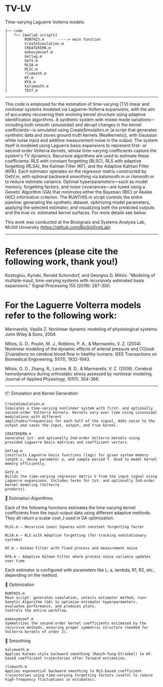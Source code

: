 # TV-LV
Time-varying Laguerre Volterra models 
```
├── code
│   └── [matlab scripts]
│        RUNTHIS.m      -----> main function
│        CreateSimulation.m
│        CREATEKERN.m  
│        makesymcoef.m 
│        Getlag.m 
│        GetV.m 
│        RLSA.m 
│        RLSC.m 
│        rlsmooth.m 
│        KF.m 
│        KFA.m 
│        kalsmooth.m 
│        TEST.m 
```
_______________________________________________________________________________________________________________________________________________________________________________

This code is employed for the estimation of time-varying (TV) linear and nonlinear systems modeled via Laguerre–Volterra expansions, with the aim of accurately recovering their evolving kernel structure using adaptive identification algorithms.
A synthetic system with mixed-mode variations—including both smooth (sinusoidal) and abrupt changes in the kernel coefficients—is simulated using CreateSimulation.m (a script that generates synthetic data and stores ground truth kernels (Realkernels)), with Gaussian white noise input and additive measurement noise in the output. The system itself is modeled using Laguerre basis expansions to represent first- or second-order Volterra kernels, whose time-varying coefficients capture the system's TV dynamics. Recursive algorithms are used to estimate these coefficients: RLS with constant forgetting (RLSC), RLS with adaptive forgetting (RLSA), the Kalman Filter (KF), and the Adaptive Kalman Filter (KFA). Each estimator operates on the regressor matrix constructed by GetV.m, with optional backward smoothing via kalsmooth.m or rlsmooth.m to reduce estimate variance. Optimal hyperparameters—such as model memory, forgetting factors, and noise covariances—are tuned using a Genetic Algorithm (GA) that minimizes either the Bayesian (BIC) or Akaike (AIC) information criterion. The RUNTHIS.m script controls the entire pipeline: generating the synthetic dataset, optimizing model parameters, applying the selected estimator, and visualizing both the predicted outputs and the true vs. estimated kernel surfaces. For more details see below.

This work was conducted at the Biosignals and Systems Analysis Lab, McGill University (https://github.com/BioSigSystLab)
________________________________________________________________________________________________________________________________________________________________________________
# References (please cite the following work, thank you!)

Kostoglou, Kyriaki, Ronald Schondorf, and Georgios D. Mitsis. "Modeling of multiple-input, time-varying systems with recursively estimated basis expansions." Signal Processing 155 (2019): 287-300.


# For the Laguerre Volterra models refer to the following work:

Marmarelis, Vasilis Z. Nonlinear dynamic modeling of physiological systems. John Wiley & Sons, 2004.

Mitsis, G. D., Poulin, M. J., Robbins, P. A., & Marmarelis, V. Z. (2004). Nonlinear modeling of the dynamic effects of arterial pressure and CO/sub 2/variations on cerebral blood flow in healthy humans. IEEE Transactions on Biomedical Engineering, 51(11), 1932-1943.

Mitsis, G. D., Zhang, R., Levine, B. D., & Marmarelis, V. Z. (2006). Cerebral hemodynamics during orthostatic stress assessed by nonlinear modeling. Journal of Applied Physiology, 101(1), 354-366.
________________________________________________________________________________________________________________________________________________________________________________


📦 Simulation and Kernel Generation

    CreateSimulation.m
    Simulates a time-varying nonlinear system with first- and optionally second-order Volterra kernels. Kernels vary over time using sinusoidal modulations with different     
    amplitudes/frequencies for each half of the signal. Adds noise to the output and saves the input, output, and true kernel.

    CREATEKERN.m
    Generates 1st- and optionally 2nd-order Volterra kernels using provided Laguerre basis matrices and coefficient vectors.

    Getlag.m
    Constructs Laguerre basis functions (lags) for given system memory length L, decay parameter a, and sample period T. Used to model kernel memory efficiently.

    GetV.m
    Builds the time-varying regressor matrix V from the input signal using Laguerre expansions. Includes terms for 1st- and optionally 2nd-order kernel modeling (Volterra 
    products).


🧠 Estimation Algorithms

Each of the following functions estimates the time-varying kernel coefficients from the input-output data using different adaptive methods. They all return a scalar cost J used in GA optimization.

    RLSC.m — Recursive Least Squares with constant forgetting factor

    RLSA.m — RLS with Adaptive forgetting (for tracking nonstationary systems)

    KF.m — Kalman Filter with fixed process and measurement noise

    KFA.m — Adaptive Kalman Filter where process noise variance updates over time

Each estimator is configured with parameters like L, a, lambda, R1, R2, etc., depending on the method.


🧬 Optimization

    RUNTHIS.m
    Main script: generates simulation, selects estimator method, runs Genetic Algorithm (GA) to optimize estimator hyperparameters, evaluates performance, and produces plots.     
    Controls the entire workflow.

    makesymcoef.m
    Symmetrizes the second-order kernel coefficients estimated by the recursive methods, ensuring proper symmetric structure (needed for Volterra kernels of order 2).


🧹 Smoothing

    kalsmooth.m
    Applies Kalman-style backward smoothing (Rauch–Tung–Striebel) to KF-based coefficient trajectories after forward estimation.

    rlsmooth.m
    Applies exponential backward smoothing to RLS-based coefficient trajectories using time-varying forgetting factors (useful to reduce high-frequency fluctuations in estimates).
